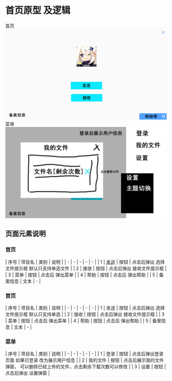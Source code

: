 # 首页原型 及逻辑

首页
![首页](imgs/首页.jpg)
菜单
![菜单](imgs/菜单.jpg)

## 页面元素说明

### 首页
| 序号 | 项目名 | 类别 | 说明 |
| - | - | - | - | - |
| 1 | [发送](./%E9%80%89%E6%8B%A9%E6%96%87%E4%BB%B6%E6%8F%90%E7%A4%BA%E6%A1%86.md) | 按钮 | 点击后弹出 选择文件提示框 默认只支持单选文件 |
| 2 | 接收 | 按钮 | 点击后弹出 接收文件提示框 |
| 3 | 菜单 | 按钮 | 点击后 弹出菜单 |
| 4 | 帮助 | 按钮 | 点击后 弹出帮助 |
| 5 | 备案信息 | 文本 | - |

### 首页
| 序号 | 项目名 | 类别 | 说明 |
| - | - | - | - | - |
| 1 | 发送 | 按钮 | 点击后弹出 选择文件提示框 默认只支持单选 |
| 2 | 接收 | 按钮 | 点击后弹出 接收文件提示框 |
| 3 | 菜单 | 按钮 | 点击后 弹出菜单 |
| 4 | 帮助 | 按钮 | 点击后 弹出帮助 |
| 5 | 备案信息 | 文本 | - |

### 菜单
| 序号 | 项目名 | 类别 | 说明 |
| - | - | - | - | - |
| 1 | 登录 | 按钮 | 点击后弹出登录页面 如果已登录 改为展示用户信息 |
| 2 | 我的文件 | 按钮 | 点击后展示我的文件弹窗， 可以删除已经上传的文件，点击剩余下载次数可以修改 | 
| 3 | 设置 | 按钮 | 点击后弹出 设置弹窗 |